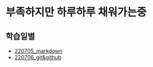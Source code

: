 # 부족하지만 하루하루 채워가는중

## 학습일별
- [220705_markdown](./0705_markdown/)
- [220706_git&github](./0706_git_github/)
